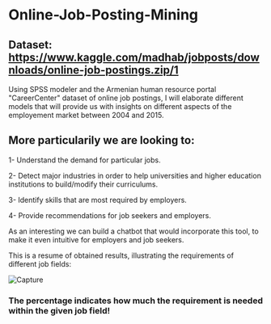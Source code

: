 # Online-Job-Posting-Mining

## Dataset: https://www.kaggle.com/madhab/jobposts/downloads/online-job-postings.zip/1

Using SPSS modeler and the Armenian human resource portal "CareerCenter" dataset of online job postings, I will elaborate different models that will provide us with insights on different aspects of the employement market between 2004 and 2015.

## More particularily we are looking to:

  1- Understand the demand for particular jobs.
  
  2- Detect major industries in order to help universities and higher education institutions to build/modify their curriculums.
  
  3- Identify skills that are most required by employers.
  
  4- Provide recommendations for job seekers and employers. 
  
 As an interesting we can build a chatbot that would incorporate this tool, to make it even intuitive for employers and job seekers.

This is a resume of obtained results, illustrating the requirements of different job fields:

![Capture](https://user-images.githubusercontent.com/47015407/59955621-37d76380-9483-11e9-8d95-b4937313f4b6.PNG)

### The percentage indicates how much the requirement is needed within the given job field!
